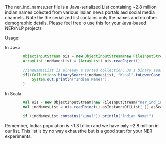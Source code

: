The ner_ind_names.ser file is a Java-serialized List containing ~2.8 million indian names colected from various Indian news portals and social media channels. Note the the serialized list contains only the names and no other demographic details. Please feel free to use this for your Java-based NER/NLP projects.

Usage:

In Java

```java
        ObjectInputStream ois = new ObjectInputStream(new FileInputStream("ner_ind_inames.ser"));
        ArrayList indNamesList = (ArrayList) ois.readObject();
        
        //indNamesList is already a sorted collection. Do a binary search.
        if((Collections.binarySearch(indNamesList, "Kunal".toLowerCase())) > 1){
            System.out.println("Indian Name!");
        }
``` 

In Scala

```scala
        val ois = new ObjectInputStream(new FileInputStream("ner_ind_inames.ser"))
        val indNamesList = ois.readObject().asInstanceOf[List[_]].asScala.toList

        if (indNamesList contains("kunal")) println("Indian Name!")
```

Remember, Indian population is ~1.3 billion and we have only ~2.8 million in our list. This list is by no way exhaustive but is a good start for your NER experiments.
